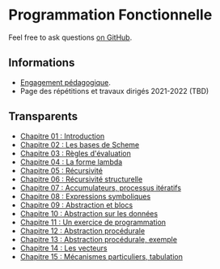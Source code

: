 # Programmation Fonctionnelle

Feel free to ask questions [on GitHub](https://github.com/chrdebru/INFO0054). 

## Informations

* [Engagement pédagogique](https://www.programmes.uliege.be/cocoon/20212022/cours/INFO0054-1.html). 
* Page des répétitions et travaux dirigés 2021-2022 (TBD)

## Transparents

* [Chapitre 01 : Introduction](chapter-01.html)
* [Chapitre 02 : Les bases de Scheme](chapter-02.html)
* [Chapitre 03 : Règles d'évaluation](chapter-03.html)
* [Chapitre 04 : La forme lambda](chapter-04.html)
* [Chapitre 05 : Récursivité](chapter-05.html)
* [Chapitre 06 : Récursivité structurelle](chapter-06.html)
* [Chapitre 07 : Accumulateurs, processus itératifs](chapter-07.html)
* [Chapitre 08 : Expressions symboliques](chapter-08.html)
* [Chapitre 09 : Abstraction et blocs](chapter-09.html)
* [Chapitre 10 : Abstraction sur les données](chapter-10.html)
* [Chapitre 11 : Un exercice de programmation](chapter-11.html)
* [Chapitre 12 : Abstraction procédurale](chapter-12.html)
* [Chapitre 13 : Abstraction procédurale, exemple](chapter-13.html)
* [Chapitre 14 : Les vecteurs](chapter-14.html)
* [Chapitre 15 : Mécanismes particuliers, tabulation](chapter-15.html)

